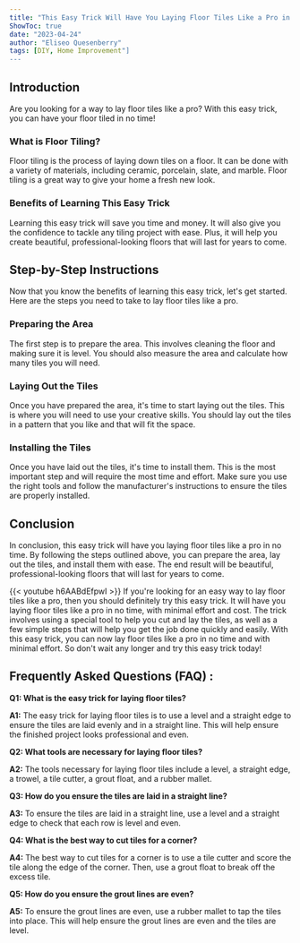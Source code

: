 ```yaml
---
title: "This Easy Trick Will Have You Laying Floor Tiles Like a Pro in No Time!"
ShowToc: true 
date: "2023-04-24"
author: "Eliseo Quesenberry" 
tags: [DIY, Home Improvement"]
---
```

## Introduction
Are you looking for a way to lay floor tiles like a pro? With this easy trick, you can have your floor tiled in no time!

### What is Floor Tiling?
Floor tiling is the process of laying down tiles on a floor. It can be done with a variety of materials, including ceramic, porcelain, slate, and marble. Floor tiling is a great way to give your home a fresh new look.

### Benefits of Learning This Easy Trick
Learning this easy trick will save you time and money. It will also give you the confidence to tackle any tiling project with ease. Plus, it will help you create beautiful, professional-looking floors that will last for years to come.

## Step-by-Step Instructions
Now that you know the benefits of learning this easy trick, let's get started. Here are the steps you need to take to lay floor tiles like a pro.

### Preparing the Area
The first step is to prepare the area. This involves cleaning the floor and making sure it is level. You should also measure the area and calculate how many tiles you will need.

### Laying Out the Tiles
Once you have prepared the area, it's time to start laying out the tiles. This is where you will need to use your creative skills. You should lay out the tiles in a pattern that you like and that will fit the space.

### Installing the Tiles
Once you have laid out the tiles, it's time to install them. This is the most important step and will require the most time and effort. Make sure you use the right tools and follow the manufacturer's instructions to ensure the tiles are properly installed.

## Conclusion
In conclusion, this easy trick will have you laying floor tiles like a pro in no time. By following the steps outlined above, you can prepare the area, lay out the tiles, and install them with ease. The end result will be beautiful, professional-looking floors that will last for years to come.

{{< youtube h6AABdEfpwI >}} 
If you're looking for an easy way to lay floor tiles like a pro, then you should definitely try this easy trick. It will have you laying floor tiles like a pro in no time, with minimal effort and cost. The trick involves using a special tool to help you cut and lay the tiles, as well as a few simple steps that will help you get the job done quickly and easily. With this easy trick, you can now lay floor tiles like a pro in no time and with minimal effort. So don't wait any longer and try this easy trick today!

## Frequently Asked Questions (FAQ) :
**Q1: What is the easy trick for laying floor tiles?**

**A1:** The easy trick for laying floor tiles is to use a level and a straight edge to ensure the tiles are laid evenly and in a straight line. This will help ensure the finished project looks professional and even.

**Q2: What tools are necessary for laying floor tiles?**

**A2:** The tools necessary for laying floor tiles include a level, a straight edge, a trowel, a tile cutter, a grout float, and a rubber mallet.

**Q3: How do you ensure the tiles are laid in a straight line?**

**A3:** To ensure the tiles are laid in a straight line, use a level and a straight edge to check that each row is level and even.

**Q4: What is the best way to cut tiles for a corner?**

**A4:** The best way to cut tiles for a corner is to use a tile cutter and score the tile along the edge of the corner. Then, use a grout float to break off the excess tile.

**Q5: How do you ensure the grout lines are even?**

**A5:** To ensure the grout lines are even, use a rubber mallet to tap the tiles into place. This will help ensure the grout lines are even and the tiles are level.





